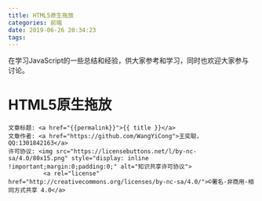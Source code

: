 ```yaml
---
title: HTML5原生拖放
categories: 前端
date: 2019-06-26 20:34:23
tags:
---
```

在学习JavaScript的一些总结和经验，供大家参考和学习，同时也欢迎大家参与讨论。

<!--more-->

# HTML5原生拖放




><span style="font-size:12px">
	文章标题: <a href="{{permalink}}">{{ title }}</a>
	文章作者: <a href="https://github.com/WangYiCong">王奕聪，QQ:1301842163</a>  
	许可协议: <img src="https://licensebuttons.net/l/by-nc-sa/4.0/80x15.png" style="display: inline !important;margin:0;padding:0;" alt="知识共享许可协议">
			  <a rel="license" href="http://creativecommons.org/licenses/by-nc-sa/4.0/">©署名-非商用-相同方式共享 4.0</a>
</span>